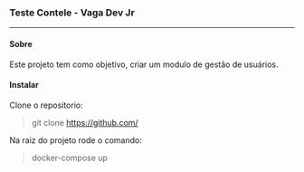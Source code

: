 ﻿### Teste Contele - Vaga Dev Jr
---
#### Sobre
Este projeto tem como objetivo, criar um modulo de gestão de usuários.

#### Instalar
Clone o repositorio:

> git clone https://github.com/

Na raiz do projeto rode o comando:

> docker-compose up

